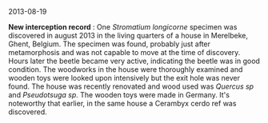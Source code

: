 2013-08-19

**New interception record** : One *Stromatium longicorne* specimen was discovered in august 2013 in the living quarters of a house in Merelbeke, Ghent, Belgium. The specimen was found, probably just after metamorphosis and was not capable to move at the time of discovery. Hours later the beetle became very active, indicating the beetle was in good condition. The woodworks in the house were thoroughly examined and wooden toys were looked upon intensively but the exit hole was never found. The house was recently renovated and wood used was *Quercus sp* and *Pseudotsuga sp*. The wooden toys were made in Germany. It's noteworthy that earlier, in the same house a Cerambyx cerdo ref was discovered.
